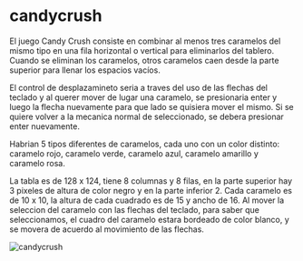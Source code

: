# candycrush
El juego Candy Crush consiste en combinar al menos tres caramelos del mismo tipo en una fila horizontal o vertical para eliminarlos del tablero. Cuando se eliminan los caramelos, otros caramelos caen desde la parte superior para llenar los espacios vacíos.

El control de desplazamineto seria a traves del uso de las flechas del teclado y al querer mover de lugar una caramelo, se presionaria enter y luego la flecha nuevamente para que lado se quisiera mover el mismo. Si se quiere volver a la mecanica normal de seleccionado, se debera presionar enter nuevamente.

Habrian  5 tipos diferentes de caramelos, cada uno con un color distinto: caramelo rojo, caramelo verde, caramelo azul, caramelo amarillo y caramelo rosa. 

La tabla es de 128 x 124, tiene 8 columnas y 8 filas, en la parte superior hay 3 pixeles de altura de color negro y en la parte inferior 2. Cada caramelo es de 10 x 10, la altura de cada cuadrado es de 15 y ancho de 16. Al mover la seleccion del caramelo con las flechas del teclado, para saber que seleccionamos, el cuadro del caramelo estara bordeado de color blanco, y se movera de acuerdo al movimiento de las flechas.

![candycrush](https://github.com/user-attachments/assets/066d4a1f-8d48-410d-9352-7e60ae0285be)
